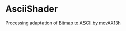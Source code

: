 # AsciiShader
Processing adaptation of [Bitmap to ASCII by movAX13h](https://www.shadertoy.com/view/lssGDj)
